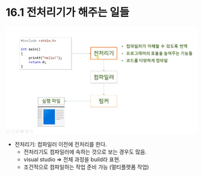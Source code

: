 # 16.1 전처리기가 해주는 일들

![](../images/chapter16/pre1.png)

* 전처리기: 컴파일러 이전에 전처리를 한다.
    - 전처리기도 컴파일러에 속하는 것으로 보는 경우도 많음.
    - visual studio => 전체 과정을 build라 표현.
    - 조건적으로 컴파일하는 작업 준비 가능 (멀티플랫폼 작업)
    